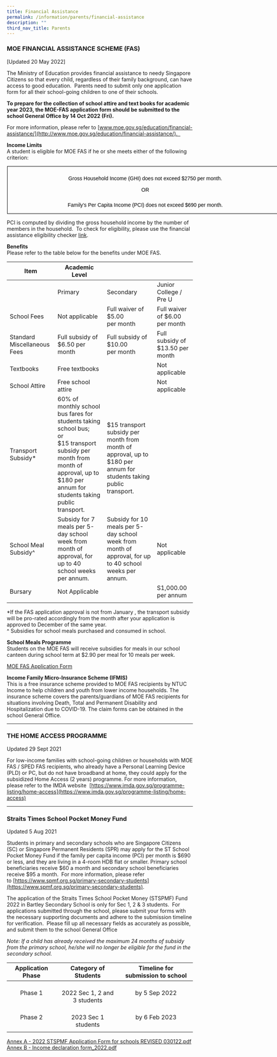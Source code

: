 ```yaml
---
title: Financial Assistance
permalink: /information/parents/financial-assistance
description: ""
third_nav_title: Parents
---
```

### MOE FINANCIAL ASSISTANCE SCHEME (FAS)

[Updated 20 May 2022\]

The Ministry of Education provides financial assistance to needy Singapore Citizens so that every child, regardless of their family background, can have access to good education.  Parents need to submit only one application form for all their school-going children to one of their schools.  

**To prepare for the collection of school attire and text books for academic year 2023, the MOE-FAS application form should be submitted to the school General Office by 14 Oct 2022 (Fri).**

For more information, please refer to [www.moe.gov.sg/education/financial-assistance/](http://www.moe.gov.sg/education/financial-assistance/).  

**Income Limits** <br>
A student is eligible for MOE FAS if he or she meets either of the following criterion:

<table class="iveo_table ives_tab_1" width="0" style="margin: 0px; outline: 0px; padding: 0px; border: 1px solid rgb(234, 234, 234); border-collapse: collapse; color: rgb(0, 0, 0); font-family: Raleway, sans-serif; font-size: 14px; font-style: normal; font-variant-ligatures: normal; font-variant-caps: normal; font-weight: 400; letter-spacing: normal; orphans: 2; text-align: left; text-transform: none; white-space: normal; widows: 2; word-spacing: 0px; -webkit-text-stroke-width: 0px; text-decoration-thickness: initial; text-decoration-style: initial; text-decoration-color: initial; width: 750px;"><tbody class="" style="margin: 0px; outline: 0px; padding: 0px;"><tr class="" style="margin: 0px; outline: 0px; padding: 0px;"><td width="578" class="" style="margin: 0px; outline: 0px; padding: 7px; text-align: center; background-color: transparent; color: rgb(34, 34, 34); border: 1px solid rgb(0, 0, 0); width: 749px;"><p class="" align="center" style="margin: 0px; outline: 0px; padding: 5px 0px; line-height: 21px !important; color: rgb(0, 0, 0); font-family: Raleway, sans-serif; font-size: 14px;"><span class="" style="margin: 0px; outline: 0px; padding: 0px;"></span></p><p class="" align="center" style="margin: 0px; outline: 0px; padding: 5px 0px; line-height: 21px !important; color: rgb(0, 0, 0); font-family: Raleway, sans-serif; font-size: 14px;"><span class="" style="margin: 0px; outline: 0px; padding: 0px;">Gross Household Income (GHI) does not exceed $2750 per month.</span></p><p class="" align="center" style="margin: 0px; outline: 0px; padding: 5px 0px; line-height: 21px !important; color: rgb(0, 0, 0); font-family: Raleway, sans-serif; font-size: 14px;"><span class="" style="margin: 0px; outline: 0px; padding: 0px;">OR</span></p><p class="" align="center" style="margin: 0px; outline: 0px; padding: 5px 0px; line-height: 21px !important; color: rgb(0, 0, 0); font-family: Raleway, sans-serif; font-size: 14px;"><span style="margin: 0px; outline: 0px; padding: 0px; font-size: 12pt; line-height: 17.12px; font-family: Arial, sans-serif; color: rgb(68, 68, 68);"></span><span class="" style="margin: 0px; outline: 0px; padding: 0px;"></span></p><p class="" align="center" style="margin: 0px; outline: 0px; padding: 5px 0px; line-height: 21px !important; color: rgb(0, 0, 0); font-family: Raleway, sans-serif; font-size: 14px;"><span class="" style="margin: 0px; outline: 0px; padding: 0px;">Family’s Per Capita Income (PCI) does not exceed $690 per month.</span></p></td></tr></tbody></table>

PCI is computed by dividing the gross household income by the number of members in the household.  To check for eligibility, please use the financial assistance eligibility checker [link](https://www.moe.gov.sg/education/financial-assistance/moe-financial-assistance-scheme-(fas)).

**Benefits** <br>
Please refer to the table below for the benefits under MOE FAS.

| Item | Academic Level |  |  |
|---|---|---|---|
|  | Primary | Secondary | Junior College /<br>Pre U |
| School Fees | Not applicable | Full waiver of $5.00<br>per month | Full waiver of $6.00 per month |
| Standard Miscellaneous Fees | Full subsidy of $6.50 per month | Full subsidy of $10.00<br>per month | Full subsidy of $13.50 per month |
| Textbooks | Free textbooks |  | Not applicable |
| School Attire | Free school attire |  | Not applicable |
| Transport Subsidy* | 60% of monthly school bus fares for students taking school bus; <br>or<br>$15 transport subsidy per month from month of approval, up to $180 per annum for students taking public transport. | <br>$15 transport subsidy per month from month of approval, up to $180 per annum for students taking public transport. |  |
|  School Meal Subsidy^ | Subsidy for 7 meals per 5-day school week from month of approval, for up to 40 school weeks per annum.  | Subsidy for 10 meals per 5-day school week from month of approval, for up to 40 school weeks per annum.  |  Not applicable |
|  Bursary |    Not Applicable |  |  S1,000.00 per annum |
| | | | |

*If the FAS application approval is not from January , the transport subsidy will be pro-rated accordingly from the month after your application is approved to December of the same year.<br>^ Subsidies for school meals purchased and consumed in school. 

**School Meals Programme** <br>
Students on the MOE FAS will receive subsidies for meals in our school canteen during school term at $2.90 per meal for 10 meals per week.

[MOE FAS Application Form ](/files/MOE%20FAS%20Application%20Form%20Sep%2021.pdf)

**Income Family Micro-Insurance Scheme (IFMIS)** <br>
This is a free insurance scheme provided to MOE FAS recipients by NTUC Income to help children and youth from lower income households. The insurance scheme covers the parents/guardians of MOE FAS recipients for situations involving Death, Total and Permanent Disability and Hospitalization due to COVID-19. The claim forms can be obtained in the school General Office.  

------------------------------
### THE HOME ACCESS PROGRAMME
Updated 29 Sept 2021

For low-income families with school-going children or households with MOE FAS / SPED FAS recipients, who already have a Personal Learning Device (PLD) or PC, but do not have broadband at home, they could apply for the subsidized Home Access (2 years) programme. For more information, please refer to the IMDA website  [https://www.imda.gov.sg/programme-listing/home-access](https://www.imda.gov.sg/programme-listing/home-access)

---------------------------
### Straits Times School Pocket Money Fund
Updated 5 Aug 2021  

Students in primary and secondary schools who are Singapore Citizens (SC) or Singapore Permanent Residents (SPR) may apply for the ST School Pocket Money Fund if the family per capita income (PCI) per month is $690 or less, and they are living in a 4-room HDB flat or smaller. Primary school beneficiaries receive $60 a month and secondary school beneficiaries receive $95 a month.  For more information, please refer to [https://www.spmf.org.sg/primary-secondary-students](https://www.spmf.org.sg/primary-secondary-students).

The application of the Straits Times School Pocket Money (STSPMF) Fund 2022 in Bartley Secondary School is only for Sec 1, 2 & 3 students.  For applications submitted through the school, please submit your forms with the necessary supporting documents and adhere to the submission timeline for verification.  Please fill up all necessary fields as accurately as possible, and submit them to the school General Office

*Note: If a child has already received the maximum 24 months of subsidy from the primary school, he/she will no longer be eligible for the fund in the secondary school.*

| Application Phase | Category of Students | Timeline for submission to school |
|:---:|:---:|:---:|
| Phase 1 | <br>2022 Sec 1, 2 and 3 students | by 5 Sep 2022 |
| Phase 2 | <br>2023 Sec 1 students | by 6 Feb 2023 |
| | | |

[Annex A - 2022 STSPMF Application Form for schools REVISED 030122.pdf  ](/files/Annex%20A%20-%202022%20STSPMF%20Application%20Form%20for%20schools%20REVISED%20030122.pdf) <br>
[Annex B - Income declaration form_2022.pdf](/files/Annex%20B%20-%20Income%20declaration%20form_2022.pdf)